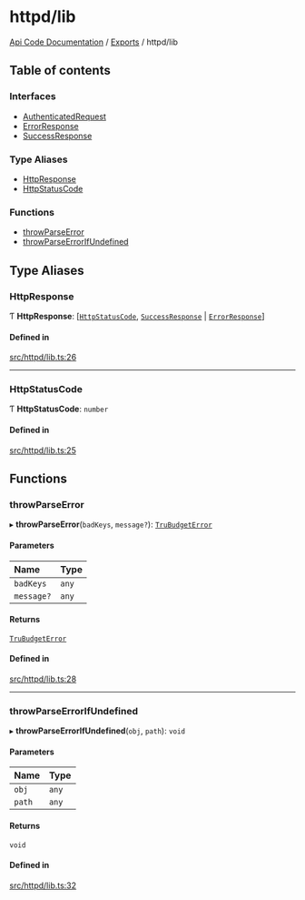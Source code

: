 # httpd/lib
 
[Api Code Documentation](../README.md) / [Exports](../modules.md) / httpd/lib

## Table of contents

### Interfaces

- [AuthenticatedRequest](../interfaces/httpd_lib.AuthenticatedRequest.md)
- [ErrorResponse](../interfaces/httpd_lib.ErrorResponse.md)
- [SuccessResponse](../interfaces/httpd_lib.SuccessResponse.md)

### Type Aliases

- [HttpResponse](httpd_lib.md#httpresponse)
- [HttpStatusCode](httpd_lib.md#httpstatuscode)

### Functions

- [throwParseError](httpd_lib.md#throwparseerror)
- [throwParseErrorIfUndefined](httpd_lib.md#throwparseerrorifundefined)

## Type Aliases

### HttpResponse

Ƭ **HttpResponse**: [[`HttpStatusCode`](httpd_lib.md#httpstatuscode), [`SuccessResponse`](../interfaces/httpd_lib.SuccessResponse.md) \| [`ErrorResponse`](../interfaces/httpd_lib.ErrorResponse.md)]

#### Defined in

[src/httpd/lib.ts:26](https://github.com/openkfw/TruBudget/blob/1602d8b/api/src/httpd/lib.ts#L26)

___

### HttpStatusCode

Ƭ **HttpStatusCode**: `number`

#### Defined in

[src/httpd/lib.ts:25](https://github.com/openkfw/TruBudget/blob/1602d8b/api/src/httpd/lib.ts#L25)

## Functions

### throwParseError

▸ **throwParseError**(`badKeys`, `message?`): [`TruBudgetError`](../classes/error.TruBudgetError.md)

#### Parameters

| Name | Type |
| :------ | :------ |
| `badKeys` | `any` |
| `message?` | `any` |

#### Returns

[`TruBudgetError`](../classes/error.TruBudgetError.md)

#### Defined in

[src/httpd/lib.ts:28](https://github.com/openkfw/TruBudget/blob/1602d8b/api/src/httpd/lib.ts#L28)

___

### throwParseErrorIfUndefined

▸ **throwParseErrorIfUndefined**(`obj`, `path`): `void`

#### Parameters

| Name | Type |
| :------ | :------ |
| `obj` | `any` |
| `path` | `any` |

#### Returns

`void`

#### Defined in

[src/httpd/lib.ts:32](https://github.com/openkfw/TruBudget/blob/1602d8b/api/src/httpd/lib.ts#L32)
